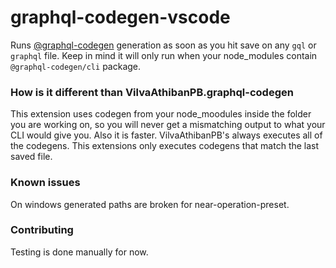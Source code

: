 # graphql-codegen-vscode

Runs [@graphql-codegen](https://github.com/dotansimha/graphql-code-generator) generation as soon as you hit save on any `gql` or `graphql` file.
Keep in mind it will only run when your node_modules contain `@graphql-codegen/cli` package.

### How is it different than VilvaAthibanPB.graphql-codegen

This extension uses codegen from your node_moodules inside the folder you are working on, so you will never get a mismatching output to what your CLI would give you. Also it is faster. VilvaAthibanPB's always executes all of the codegens.
This extensions only executes codegens that match the last saved file.

### Known issues

On windows generated paths are broken for near-operation-preset.

### Contributing

Testing is done manually for now.

